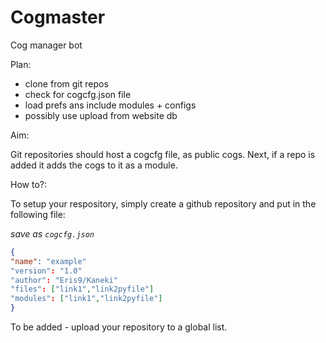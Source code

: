 # Cogmaster
Cog manager bot

Plan:
- clone from git repos
- check for cogcfg.json file
- load prefs ans include modules + configs
- possibly use upload from website db

Aim:

Git repositories should host a cogcfg file, as public cogs. Next, if a repo is added it adds the cogs to it as a module. 


How to?:

To setup your respository, simply create a github repository and put in the following file:

*save as `cogcfg.json`*
```json
{
"name": "example"
"version": "1.0"
"author": "Eris9/Kaneki"
"files": ["link1","link2pyfile"]
"modules": ["link1","link2pyfile"]
}
```

To be added - upload your repository to a global list.
